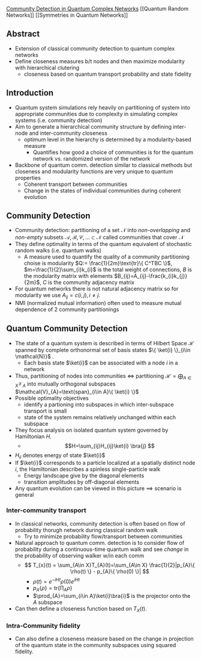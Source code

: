 [Community Detection in Quantum Complex Networks](https://arxiv.org/abs/1310.6638)
[[Quantum Random Networks]]
[[Symmetries in Quantum Networks]]

## Abstract
- Extension of classical community detection to quantum complex networks
- Define closeness measures b/t nodes and then maximize modularity with hierarchical clutering
	- closeness based on quantum transport probability and state fidelity
## Introduction
- Quantum system simulations rely heavily on partitioning of system into appropriate communities due to complexity in simulating complex systems (i.e. community detection)
- Aim to generate a hierarchical community structure by defining inter-node and inter-community closeness
	- optimum level in the hierarchy is determined by a modularity-based measure
		- Quantifies how good a choice of communities is for the quantum network vs. randomized version of the network
- Backbone of quantum comm. detection similar to classical methods but closeness and modularity functions are very unique to quantum properties
	- Coherent transport between communities
	- Change in the states of individual communities during coherent evolution
## Community Detection
- Community detection: partitioning of a set $\mathcal{N}$ into *non-overlapping* and *non-empty* subsets $\mathcal{A}, \mathcal{B}, \mathcal{C},\dots \subset \mathcal{N}$ called communities that cover $\mathcal{N}$ 
- They define optimality in terms of the quantum equivalent of stochastic random walks (i.e. quantum walks)
	- A measure used to quantify the quality of a community partitioning choise is modularity $Q:= \frac{1}{2m}\text{tr}\{ C^TBC \}$, $m=\frac{1}{2}\sum_{i}k_{i}$ is the total weight of connections, $B$ is the modularity matrix with elements $B_{ij}=A_{ij}-\frac{k_{i}k_{j}}{2m}$, $C$ is the community adjacency matrix
- For quantum networks there is not natural adjacency matrix so for modularity we use $A_{ij}=c(i,j), i\neq j$.
- NMI (normalized mutual information) often used to measure mutual dependence of 2 community partitionings
## Quantum Community Detection
- The state of a quantum system is described in terms of Hilbert Space $\mathcal{H}$ spanned by complete orthonormal set of basis states $\{ \ket{i} \}_{i\in \mathcal{N}}$ . 
	- Each basis state $\ket{i}$ can be associated with a node $i$ in a network
- Thus, partitioning of nodes into communities $\iff$ partitioning $\mathcal{H}=\bigoplus_{A\in X}\mathcal{V}_{A}$ into mutually orthogonal subspaces $\mathcal{V}_{A}=\text{span}_{i\in A}\{ \ket{i} \}$ 
- Possible optimality objectives
	- identify a partioning into subspaces in which inter-subspace transport is small
	- state of the system remains relatively unchanged within each subspace
- They focus analysis on isolated quantum system governed by Hamiltonian $H$.
	- $$H=\sum_{ij}H_{ij}\ket{i} \bra{j} $$
- $H_{ii}$ denotes energy of state $\ket{i}$ 
- If $\ket{i}$ corresponds to a particle localized at a spatially distinct node $i$, the Hamiltonian describes a spinless single-particle walk
	- Energy landscape give by the diagonal elements
	- transition amplitudes by off-diagonal elements
- Any quantum evolution can be viewed in this picture $\implies$ scenario is general
### Inter-community transport
- In classical networks, community detection is often based on flow of probability thorugh network during classical random walk
	- Try to minimize probability flow/transport between communities
- Natural approach to quantum comm. detection is to consider flow of probability during a continuous-time quantum walk and see *change* in the probability of observing walker w/in each comm
	- $$ T_{x}(t) = \sum_{A\in X}T_{A}(t)=\sum_{A\in X} \frac{1}{2}|p_{A}\{ \rho(t) \} - p_{A}\{ \rho(0) \}| $$
		- $\rho(t)=e^{-iHt}\rho(0)e^{iHt}$ 
		- $p_{A}\{ \rho \}=\text{tr} \left\{  \prod_{A}\rho  \right\}$
		- $\prod_{A}=\sum_{i\in A}\ket{i}\bra{i}$ is the projector onto the $A$ subspace
- Can then define a closeness function based on $T_{X}(t)$.
### Intra-Community fidelity
- Can also define a closeness measure based on the change in projection of the quantum state in the community subspaces using squared fidelity.
